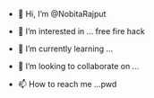 - 👋 Hi, I’m @NobitaRajput
- 👀 I’m interested in ... free fire hack
- 🌱 I’m currently learning ...
- 💞️ I’m looking to collaborate on ...

- 📫 How to reach me ...pwd


<!---
NobitaRajput/NobitaRajput is a ✨ special ✨ repository because its `README.md` (this file) appears on your GitHub profile.
You can click the Preview link to take a look at your changes.
--->
